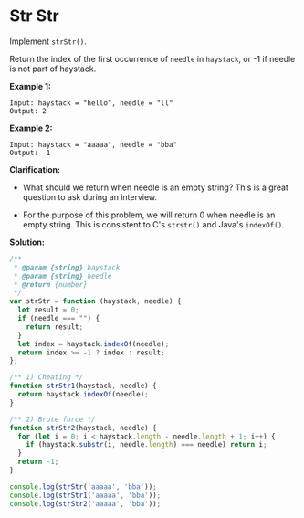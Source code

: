 # Str Str
Implement `strStr()`.

Return the index of the first occurrence of `needle` in `haystack`, or -1 if needle is not part of haystack.

**Example 1:**

```
Input: haystack = "hello", needle = "ll"
Output: 2
```

**Example 2:**

```
Input: haystack = "aaaaa", needle = "bba"
Output: -1
```

**Clarification:**

- What should we return when needle is an empty string? This is a great question to ask during an interview.

- For the purpose of this problem, we will return 0 when needle is an empty string. This is consistent to C's `strstr()` and Java's `indexOf()`.

**Solution:**

<!-- js-console -->
```javascript
/**
 * @param {string} haystack
 * @param {string} needle
 * @return {number}
 */
var strStr = function (haystack, needle) {
  let result = 0;
  if (needle === "") {
    return result;
  }
  let index = haystack.indexOf(needle);
  return index >= -1 ? index : result;
};

/** 1) Cheating */
function strStr1(haystack, needle) {
  return haystack.indexOf(needle);
}

/** 2) Brute force */
function strStr2(haystack, needle) {
  for (let i = 0; i < haystack.length - needle.length + 1; i++) {
    if (haystack.substr(i, needle.length) === needle) return i;
  }
  return -1;
}

console.log(strStr('aaaaa', 'bba'));
console.log(strStr1('aaaaa', 'bba'));
console.log(strStr2('aaaaa', 'bba'));


```

